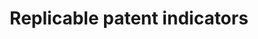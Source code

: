 ---
citation: "Abi Younes, G, and G. de Rassenfosse. 2024. Replicable Patent Indicators
  Using the Google Patents Public Datasets. Available at SSRN \n"
contributors:
- George Abi Younes
- Gaétan de Rassenfosse
cost: none
description: A series of BigQuery scripts to create popular indicators using Google
  BigQuery and the Google Patents Public Datasets. The companion paper is available
  at https://papers.ssrn.com/sol3/papers.cfm?abstract_id=4644778
last_edit: Fri, 01 Dec 2023 20:15:07 GMT
location: https://www.kaggle.com/code/georgeabiyounes/replicable-patent-indicators?scriptVersionId=117950104
open_access: 'TRUE'
related_publications: https://papers.ssrn.com/sol3/papers.cfm?abstract_id=4644778
  ; https://ideas.repec.org/p/iip/wpaper/24.html
slug: replicable_indicators
tags:
- indicators
- patents
- sample code
title: Replicable patent indicators
uuid: a0b733a3-3db2-4d94-9800-39380e4231f7
versioning: 'TRUE'
---